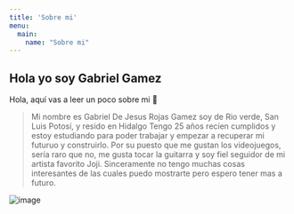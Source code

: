 ```yaml
---
title: 'Sobre mi'
menu:
  main:
    name: "Sobre mi"
---
```


## Hola yo soy Gabriel Gamez 

Hola, aquí vas a leer un poco sobre mi 🤩

> Mi nombre es Gabriel De Jesus Rojas Gamez soy de Rio verde, San Luis Potosí, y resido en Hidalgo
Tengo 25 años recíen cumplidos y estoy estudiando para poder trabajar y empezar a recuperar mi futuruo y construirlo. 
> Por su puesto que me gustan los videojuegos, sería raro que no, me gusta tocar la guitarra y soy fiel seguidor de mi artista favorito Joji.
> Sinceramente no tengo muchas cosas interesantes de las cuales puedo mostrarte pero espero tener mas a futuro. 

![image](https://i.imgur.com/1MMYST5.png)
